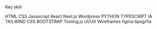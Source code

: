 Key skill

HTML CSS Javascript React Next.js Wordpress
PYTHON TYPESCRIPT IA TAILWIND CSS BOOTSTRAP
Tooling.js UI/UX WIreframes figma tipogrfia
